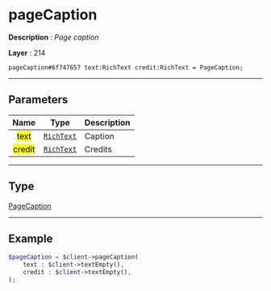 # pageCaption

**Description** : *Page caption*

**Layer** : 214

```tl
pageCaption#6f747657 text:RichText credit:RichText = PageCaption;
```

---

## Parameters

| Name | Type | Description |
| :---: | :---: | :--- |
| <mark>text</mark> | [`RichText`](type/RichText) | Caption |
| <mark>credit</mark> | [`RichText`](type/RichText) | Credits |

---

## Type

[PageCaption](type/PageCaption)

---

## Example

```php
$pageCaption = $client->pageCaption(
	text : $client->textEmpty(),
	credit : $client->textEmpty(),
);
```